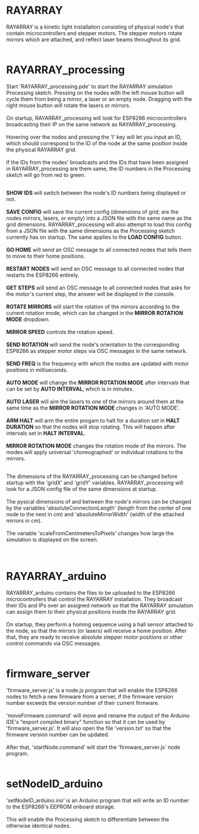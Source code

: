 # RAYARRAY

RAYARRAY is a kinetic light installation consisting of physical node's that contain microcontrollers and stepper motors. The stepper motors rotate mirrors which are attached, and reflect laser beams throughout its grid.
<br><br>

# RAYARRAY_processing

Start 'RAYARRAY_processing.pde' to start the RAYARRAY simulation Processing sketch. Pressing on the nodes with the left mouse button will cycle them from being a mirror, a laser or an empty node. Dragging with the right mouse button will rotate the lasers or mirrors. 
<br><br>
On startup, RAYARRAY_processing will look for ESP8266 microcontrollers broadcasting their IP on the same network as RAYARRAY_processing. 
<br><br>
Hovering over the nodes and pressing the 'I' key will let you input an ID, which should correspond to the ID of the node at the same position inside the physical RAYARRAY grid. 
<br><br>
If the IDs from the nodes' broadcasts and the IDs that have been assigned in RAYARRAY_processing are them same, the ID numbers in the Processing sketch will go from red to green.
<br><br>

**SHOW IDS** will switch between the node's ID numbers being displayed or not.
<br><br>
**SAVE CONFIG** will save the current config (dimensions of grid; are the nodes mirrors, lasers, or empty) into a JSON file with the same name as the grid dimensions. RAYARRAY_processing will also attempt to load this config from a JSON file with the same dimensions as the Processing sketch currently has on startup. The same applies to the **LOAD CONFIG** button. 
<br><br>
**GO HOME** will send an OSC message to all connected nodes that tells them to move to their home positions. 
<br><br>
**RESTART NODES** will send an OSC message to all connected nodes that restarts the ESP8266 entirely. 
<br><br>
**GET STEPS** will send an OSC message to all connected nodes that asks for the motor's current step, the answer will be displayed in the console. 
<br><br>
**ROTATE MIRRORS** will start the rotation of the mirrors according to the current rotation mode, which can be changed in the **MIRROR ROTATION MODE** dropdown. 
<br><br>
**MIRROR SPEED** controls the rotation speed. 
<br><br>
**SEND ROTATION** will send the node's orientation to the corresponding ESP8266 as stepper motor steps via OSC messages in the same network. 
<br><br>
**SEND FREQ** is the frequency with which the nodes are updated with motor positions in milliseconds. 
<br><br>
**AUTO MODE** will change the **MIRROR ROTATION MODE** after intervals that can be set by **AUTO INTERVAL**, which is in minutes. 
<br><br>
**AUTO LASER** will aim the lasers to one of the mirrors around them at the same time as the **MIRROR ROTATION MODE** changes in 'AUTO MODE'. 
<br><br>
**ARM HALT** will arm the entire progam to halt for a duration set in **HALT DURATION** so that the nodes will stop rotating. This will happen after intervals set in **HALT INTERVAL**. 
<br><br>
**MIRROR ROTATION MODE** changes the rotation mode of the mirrors. The modes will apply universal 'choreographed' or individual rotations to the mirrors. 
<br><br>

The dimensions of the RAYARRAY_processing can be changed before startup with the 'gridX' and 'gridY' variables. RAYARRAY_processing will look for a JSON config file of the same dimensions at startup. 
<br><br>
The pysical dimensions of and between the node's mirrors can be changed by the variables 'absoluteConnectionLength' (length from the center of one node to the next in cm) and 'absoluteMirrorWidth' (width of the attached mirrors in cm). 
<br><br>
The variable 'scaleFromCentimetersToPixels' changes how large the simulation is displayed on the screen. <br>
<br><br>

# RAYARRAY_arduino

RAYARRAY_arduino contains the files to be uploaded to the ESP8266 microcontrollers that control the RAYARRAY installation. They broadcast their IDs and IPs over an assigned network so that the RAYARRAY simulation can assign them to their physical positions inside the RAYARRAY grid. 
<br><br>
On startup, they perform a homing sequence using a hall sensor attached to the node, so that the mirrors (or lasers) will receive a home position. After that, they are ready to receive absolute stepper motor positions or other control commands via OSC messages. 
<br><br>

# firmware_server

'firmware_server.js' is a node.js program that will enable the ESP8266 nodes to fetch a new firmware from a server, if the firmware version number exceeds the version number of their current firmware.
<br><br>
'moveFirmware.command' will move and rename the output of the Arduino IDE's "export compiled binary" function so that it can be used by 'firmware_server.js'. It will also open the file 'version.txt' so that the firmware version number can be updated. 
<br><br>
After that, 'startNode.command' will start the 'firmware_server.js' node program.
<br><br>

# setNodeID_arduino

'setNodeID_arduino.ino' is an Arduino program that will write an ID number to the ESP8266's EEPROM onboard storage. 
<br><br>
This will enable the Processing sketch to differentiate between the otherwise identical nodes.
